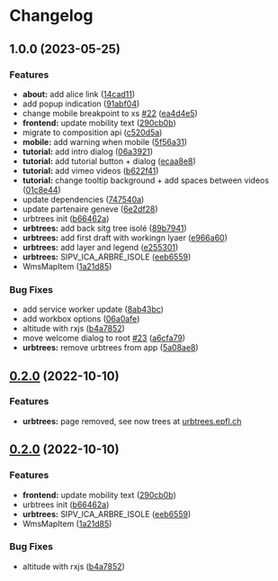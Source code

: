 # Changelog

## 1.0.0 (2023-05-25)


### Features

* **about:** add alice link ([14cad11](https://github.com/EPFL-ENAC/alicelandings/commit/14cad11ad7ee882a8ad0097f4a592272d16259f4))
* add popup indication ([91abf04](https://github.com/EPFL-ENAC/alicelandings/commit/91abf04f95759daf4b25e0b0ffb2da75d3abe602))
* change mobile breakpoint to xs [#22](https://github.com/EPFL-ENAC/alicelandings/issues/22) ([ea4d4e5](https://github.com/EPFL-ENAC/alicelandings/commit/ea4d4e53da9dc07634822d5ef7c717597a587b92))
* **frontend:** update mobility text ([290cb0b](https://github.com/EPFL-ENAC/alicelandings/commit/290cb0b23a0ce7256240c22da1ab2430e0f71e80))
* migrate to composition api ([c520d5a](https://github.com/EPFL-ENAC/alicelandings/commit/c520d5a7ff135141fa8b049682d4a92e93acae86))
* **mobile:** add warning when mobile ([5f56a31](https://github.com/EPFL-ENAC/alicelandings/commit/5f56a31902bc1ea73ff3cb595c7bd1ca078346a7))
* **tutorial:** add intro dialog ([06a3921](https://github.com/EPFL-ENAC/alicelandings/commit/06a392165c5d359e7fc958f9ec0b55c7c57d6c51))
* **tutorial:** add tutorial button + dialog ([ecaa8e8](https://github.com/EPFL-ENAC/alicelandings/commit/ecaa8e865a7d5d9a2194c3a293cb99acb080e9b9))
* **tutorial:** add vimeo videos ([b622f41](https://github.com/EPFL-ENAC/alicelandings/commit/b622f4118fa3e357db217808e89b472b92fe7659))
* **tutorial:** change tooltip background + add spaces between videos ([01c8e44](https://github.com/EPFL-ENAC/alicelandings/commit/01c8e4461dfc4eb0e876b7eb2bb2f64cbe28ed67))
* update dependencies ([747540a](https://github.com/EPFL-ENAC/alicelandings/commit/747540ac2be866cff94a72470614f13d62542619))
* update partenaire geneve ([6e2df28](https://github.com/EPFL-ENAC/alicelandings/commit/6e2df28de92784b843865fbfbd26452b91db8134))
* urbtrees init ([b66462a](https://github.com/EPFL-ENAC/alicelandings/commit/b66462a1bb13dc0b2baee30aa27ec5b057ebe2f4))
* **urbtrees:** add back sitg tree isolé ([89b7941](https://github.com/EPFL-ENAC/alicelandings/commit/89b79412790ebac0e7f8e2334636c3b80fa36bb9))
* **urbtrees:** add first draft with workingn lyaer ([e966a60](https://github.com/EPFL-ENAC/alicelandings/commit/e966a60b8ac875d2bc7f2241b3d9924b054bfcb6))
* **urbtrees:** add layer and legend ([e255301](https://github.com/EPFL-ENAC/alicelandings/commit/e2553010d6d8a78ce2b7831e3ac06c052f2fc3d1))
* **urbtrees:** SIPV_ICA_ARBRE_ISOLE ([eeb6559](https://github.com/EPFL-ENAC/alicelandings/commit/eeb6559ef11a05e88edfa8892d5e11159f3398af))
* WmsMapItem ([1a21d85](https://github.com/EPFL-ENAC/alicelandings/commit/1a21d85197016ebc789f750d79c05c5590d15bb7))


### Bug Fixes

* add service worker update ([8ab43bc](https://github.com/EPFL-ENAC/alicelandings/commit/8ab43bcf4884aba092ab2bf66d1f148461cb8093))
* add workbox options ([06a0afe](https://github.com/EPFL-ENAC/alicelandings/commit/06a0afed339d04016e13e70bc1333bbe4e1c03fc))
* altitude with rxjs ([b4a7852](https://github.com/EPFL-ENAC/alicelandings/commit/b4a7852b16e8f6108640e89e982470c5062b12b4))
* move welcome dialog to root [#23](https://github.com/EPFL-ENAC/alicelandings/issues/23) ([a6cfa79](https://github.com/EPFL-ENAC/alicelandings/commit/a6cfa797c160a9ce8fb64e17002fbd6fb750750c))
* **urbtrees:** remove urbtrees from app ([5a08ae8](https://github.com/EPFL-ENAC/alicelandings/commit/5a08ae8af6c36eee3db703c96ff74d19d1f72001))

## [0.2.0](https://github.com/EPFL-ENAC/alicelandings/compare/root-v0.1.0...root-v0.2.0) (2022-10-10)


### Features

- **urbtrees:** page removed, see now trees at [urbtrees.epfl.ch](https://urbtrees.epfl.ch)

## [0.2.0](https://github.com/EPFL-ENAC/alicelandings/compare/root-v0.1.0...root-v0.2.0) (2022-10-10)

### Features

- **frontend:** update mobility text ([290cb0b](https://github.com/EPFL-ENAC/alicelandings/commit/290cb0b23a0ce7256240c22da1ab2430e0f71e80))
- urbtrees init ([b66462a](https://github.com/EPFL-ENAC/alicelandings/commit/b66462a1bb13dc0b2baee30aa27ec5b057ebe2f4))
- **urbtrees:** SIPV_ICA_ARBRE_ISOLE ([eeb6559](https://github.com/EPFL-ENAC/alicelandings/commit/eeb6559ef11a05e88edfa8892d5e11159f3398af))
- WmsMapItem ([1a21d85](https://github.com/EPFL-ENAC/alicelandings/commit/1a21d85197016ebc789f750d79c05c5590d15bb7))

### Bug Fixes

- altitude with rxjs ([b4a7852](https://github.com/EPFL-ENAC/alicelandings/commit/b4a7852b16e8f6108640e89e982470c5062b12b4))
